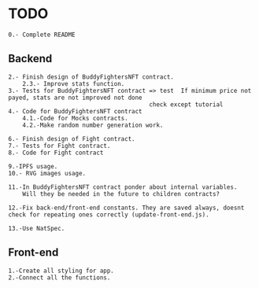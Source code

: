 # TODO

    0.- Complete README

## Backend

    2.- Finish design of BuddyFightersNFT contract.
        2.3.- Improve stats function.
    3.- Tests for BuddyFightersNFT contract => test  If minimum price not payed, stats are not improved not done
                                            check except tutorial
    4.- Code for BuddyFightersNFT contract
        4.1.-Code for Mocks contracts.
        4.2.-Make random number generation work.

    6.- Finish design of Fight contract.
    7.- Tests for Fight contract.
    8.- Code for Fight contract

    9.-IPFS usage.
    10.- RVG images usage.

    11.-In BuddyFightersNFT contract ponder about internal variables.
        Will they be needed in the future to children contracts?

    12.-Fix back-end/front-end constants. They are saved always, doesnt check for repeating ones correctly (update-front-end.js).

    13.-Use NatSpec.

## Front-end

    1.-Create all styling for app.
    2.-Connect all the functions.
